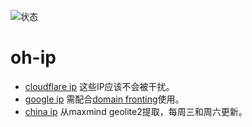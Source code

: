 ![状态](https://github.com/rabbit2123/oh-ip/actions/workflows/test.yml/badge.svg)

# oh-ip
- [cloudflare ip](https://github.com/rabbit2123/oh-ip/blob/main/cloudflare.txt) 这些IP应该不会被干扰。
- [google ip](https://github.com/rabbit2123/oh-ip/blob/main/google.txt) 需配合[domain fronting](https://github.com/rabbit2123/domain-fronting)使用。
- [china ip](https://github.com/rabbit2123/oh-ip/blob/main/china.txt) 从maxmind geolite2提取，每周三和周六更新。
